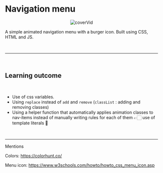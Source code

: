 # Navigation menu

<p align="center">

<img src="coverVid.gif" alt="coverVid" />

</p>

A simple animated navigation menu with a burger icon. Built using CSS, HTML and JS.

<br>

---

<br>

## Learning outcome

<br>

- Use of css variables.
- Using `replace` instead of `add` and `remove` (`classList` : adding and removing classes)
- Using a helper function that automatically applies animation classes to nav-items instead of manually writing rules for each of them 👉🏻 use of template literals 💯

<br>

---

Mentions

Colors: https://colorhunt.co/

Menu icon: https://www.w3schools.com/howto/howto_css_menu_icon.asp

